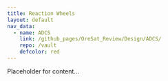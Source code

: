 ```yaml
---
title: Reaction Wheels
layout: default
nav_data:
  - name: ADCS
    link: /github_pages/OreSat_Review/Design/ADCS/
    repo: /vault
    defcolor: red
---
```



Placeholder for content...
